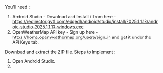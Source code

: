 You'll need :
1.  Android Studio - Download and Install it from here - https://redirector.gvt1.com/edgedl/android/studio/install/2025.1.1.13/android-studio-2025.1.1.13-windows.exe
2.  OpenWeatherMap API key - Sign up here - https://home.openweathermap.org/users/sign_in and get it under the API Keys tab.

Download and extract the ZIP file.
Steps to Implement : 
1.  Open Android Studio.
2.  
